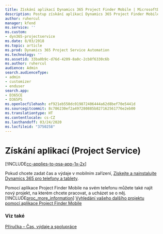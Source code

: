 ```yaml
---
title: Získání aplikací Dynamics 365 Project Finder Mobile | MicrosoftDocs
description: Postup získání aplikací Dynamics 365 Project Finder Mobile
author: ruhercul
manager: kfend
ms.service: ''
ms.custom:
- dyn365-projectservice
ms.date: 8/03/2018
ms.topic: article
ms.prod: Dynamics 365 Project Service Automation
ms.technology: ''
ms.assetid: 33ba0b9c-d76d-4209-8a0c-2cb8f6330c6b
ms.author: ruhercul
audience: Admin
search.audienceType:
- admin
- customizer
- enduser
search.app:
- D365CE
- D365PS
ms.openlocfilehash: ef921eb550dc019872406444a62d8bef70e5441d
ms.sourcegitcommit: 8c786230ef2a497280885b827162561776e2eb00
ms.translationtype: HT
ms.contentlocale: cs-CZ
ms.lasthandoff: 03/24/2020
ms.locfileid: "3750258"
---
```

# <a name="get-the-apps-project-service"></a>Získání aplikací (Project Service)

[!INCLUDE[cc-applies-to-psa-app-1x-2x](../includes/cc-applies-to-psa-app-1x-2x.md)]

Pokud chcete zadat čas a výdaje v mobilním zařízení, [Získejte a nainstalujte Dynamics 365 pro telefony a tablety](../mobile-app/dynamics-365-phones-tablets-users-guide.md).  
  
 Pomocí aplikace Project Finder Mobile na svém telefonu můžete také najít nový projekt, na kterém chcete pracovat, a ucházet se o něj. [!INCLUDE[proc_more_information](../includes/proc-more-information.md)] [Vyhledání vašeho dalšího projektu pomocí aplikace Project Finder Mobile](../project-service/find-next-project-finder-mobile-app.md) 
  
### <a name="see-also"></a>Viz také  
 [Příručka – Čas, výdaje a spolupráce](../project-service/time-expense-collaboration-guide.md)
